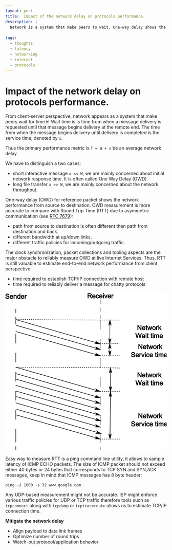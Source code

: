 ```yaml
---
layout: post
title:  Impact of the network delay on protocols performance.
description: |
  Network is a system that make peers to wait. One-way delay shows the network performance from source to destination. Measure the delay and optimise protocols for number of round-trips.

tags:
  - thoughts
  - latency
  - networking
  - internet
  - protocols
---
```


# Impact of the network delay on protocols performance.

From client-server perspective, network appears as a system that make peers wait for time `W`. Wait time is is time from when a message delivery is requested until that message begins delivery at the remote end. The time from when the message begins delivery until delivery is completed is the service time, denoted by `x`.

Thus the primary performance metric is `T = W + x` be an average network delay.

We have to distinguish a two cases:
* short interactive message `x << W`, we are mainly concerned about initial network response time. It is often called One Way Delay (OWD).
* long file transfer `x >> W`, we are mainly concerned about the network throughput.

One-way delay (OWD) for reference packet shows the network performance from source to destination. OWD measurement is more accurate to compare with Round Trip Time (RTT) due to asymmetric communication (see [RFC 7679](https://datatracker.ietf.org/doc/html/rfc7679)):
* path from source to destination is often different then path from destination and back.
* different bandwidth at up/down links.
* different traffic policies for incoming/outgoing traffic.

The clock synchronization, packet collections and tooling aspects are the major obstacle to reliably measure OWD at live Internet Services. Thus, RTT is still valuable to estimate end-to-end network performance from client perspective:
* time required to establish TCP/IP connection with remote host
* time required to reliably deliver a message for chatty protocols

![Network delay](/assets/images/2010-06-22-network-delay.svg)

Easy way to measure RTT is a ping command line utility, it allows to sample latency of ICMP ECHO packets. The size of ICMP packet should not exceed either 40 bytes or 24 bytes that corresponds to TCP SYN and SYN,ACK messages, keep in mind that ICMP messages has 8 byte header:

```
ping -i 1000 -s 32 www.google.com
```

Any UDP-based measurement might not be accurate. ISP might enforce various traffic policies for UDP or TCP traffic therefore tools such as `tcpconnect` along with `tcpdump` or `tcptraceroute` allows us to estimate TCP/IP connection time.

**Mitigate the network delay**
* Align payload to data link frames
* Optimize number of round trips
* Watch-out protocol/application behavior

